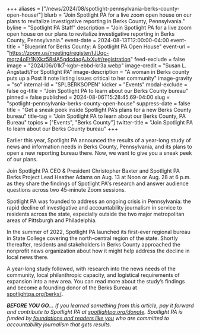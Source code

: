 +++
aliases = ["/news/2024/08/spotlight-pennsylvania-berks-county-open-house/"]
blurb = "Join Spotlight PA for a live zoom open house on our plans to revitalize investigative reporting in Berks County, Pennsylvania."
byline = "Spotlight PA Staff"
description = "Join Spotlight PA for a live zoom open house on our plans to revitalize investigative reporting in Berks County, Pennsylvania."
event-date = 2024-08-13T12:00:00-04:00
event-title = "Blueprint for Berks County: A Spotlight PA Open House"
event-url = "https://zoom.us/meeting/register/tJUqc-mqrz4oEt1NXkz58slA5gdcdaqAJxXu#/registration"
feed-exclude = false
image = "2024/06/01k7-kgbr-ebbd-kr3a.webp"
image-credit = "Susan L. Angstadt/For Spotlight PA"
image-description = "A woman in Berks county puts up a Post It note listing issues critical to her community"
image-gravity = "so"
internal-id = "SPLBERKSOPEN"
kicker = "Events"
modal-exclude = false
og-title = "Join Spotlight PA to learn about our Berks County bureau"
pinned = false
published = 2024-08-06T15:28:45.69-04:00
slug = "spotlight-pennsylvania-berks-county-open-house"
suppress-date = false
title = "Get a sneak peek inside Spotlight PA’s plans for a new Berks County bureau"
title-tag = "Join Spotlight PA to learn about our Berks County, PA Bureau"
topics = ["Events", "Berks County"]
twitter-title = "Join Spotlight PA to learn about our Berks County bureau"
+++

Earlier this year, Spotlight PA announced the results of a year-long study of news and information needs in Berks County, Pennsylvania, and its plans to open a new reporting bureau there. Now, we want to give you a sneak peek of our plans.

Join Spotlight PA CEO &amp; President Christopher Baxter and Spotlight PA Berks Project Lead Heather Adams on Aug. 13 at Noon or Aug. 28 at 6 p.m. as they share the findings of Spotlight PA&#39;s research and answer audience questions across two 45-minute Zoom sessions.

Spotlight PA was founded to address an ongoing crisis in Pennsylvania: the rapid decline of investigative and accountability journalism in service to residents across the state, especially outside the two major metropolitan areas of Pittsburgh and Philadelphia.

In the summer of 2022, Spotlight PA launched its first-ever regional bureau in State College covering the north-central region of the state. Shortly thereafter, residents and stakeholders in Berks County approached the nonprofit news organization about how it might help address the decline in local news there.

A year-long study followed, with research into the news needs of the community, local philanthropic capacity, and logistical requirements of expansion into a new area. You can read more about the study’s findings and become a founding donor of the Berks Bureau at <a href="http://spotlightpa.org/berks">spotlightpa.org/berks/</a><strong><em>.</em></strong>

<strong><em>BEFORE YOU GO…</em></strong><em> If you learned something from this article, pay it forward and contribute to Spotlight PA at </em><a href="https://www.spotlightpa.org/donate"><em>spotlightpa.org/donate</em></a><em>. Spotlight PA is funded by</em><a href="https://www.spotlightpa.org/support"><em> foundations and readers like you</em></a><em> who are committed to accountability journalism that gets results.</em>
